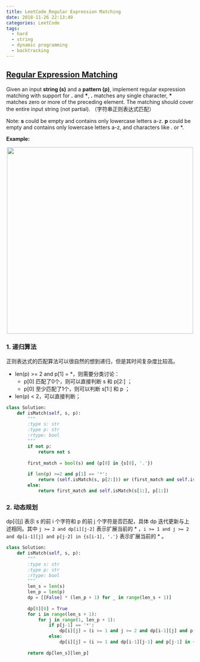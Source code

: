 ```yaml
---
title: LeetCode_Regular Expression Matching
date: 2018-11-26 22:13:49
categories: LeetCode
tags: 
  - hard
  - string
  - dynamic programming
  - backtracking
---
```


## [Regular Expression Matching](https://leetcode.com/problems/regular-expression-matching/)

Given an input **string (s)** and a **pattern (p)**, implement regular expression matching with support for **.** and **\***, **.** matches any single character, **\*** matches zero or more of the preceding element. The matching should cover the entire input string (not partial).
（字符串正则表达式匹配）

<!--more-->

Note:
**s** could be empty and contains only lowercase letters a-z.
**p** could be empty and contains only lowercase letters a-z, and characters like . or \*.

**Example:**

<div align=center>
	<img src="/images/leetcode_10.png" width = "500" align=center/>
</div>

### 1. 递归算法
正则表达式的匹配算法可以很自然的想到递归，但是其时间复杂度比较高。
  - len(p) >= 2 and p[1] = \*，则需要分类讨论：
  	 - p[0] 匹配了0个，则可以直接判断 s 和 p[2:] ；
  	 - p[0] 至少匹配了1个，则可以判断 s[1:] 和 p ；
  - len(p) < 2，可以直接判断；

```python
class Solution:
    def isMatch(self, s, p):
        """
        :type s: str
        :type p: str
        :rtype: bool
        """
        if not p:
            return not s
        
        first_match = bool(s) and (p[0] in {s[0], '.'})
        
        if len(p) >=2 and p[1] == '*':
            return (self.isMatch(s, p[2:])) or (first_match and self.isMatch(s[1:], p))
        else:
            return first_match and self.isMatch(s[1:], p[1:])
```

### 2. 动态规划
dp[i][j] 表示 s 的前 i 个字符和 p 的前 j 个字符是否匹配，具体 dp 迭代更新与上述相同。其中 `j >= 2 and dp[i][j-2]` 表示扩展当前的 \* ，`i >= 1 and j >= 2 and dp[i-1][j] and p[j-2] in {s[i-1], '.'}` 表示扩展当前的 \* 。

```python
class Solution:
    def isMatch(self, s, p):
        """
        :type s: str
        :type p: str
        :rtype: bool
        """
        len_s = len(s)
        len_p = len(p)
        dp = [[False] * (len_p + 1) for _ in range(len_s + 1)]
        
        dp[0][0] = True
        for i in range(len_s + 1):
            for j in range(1, len_p + 1):
                if p[j-1] == '*':
                    dp[i][j] = (i >= 1 and j >= 2 and dp[i-1][j] and p[j-2] in {s[i-1], '.'}) or (j >= 2 and dp[i][j-2])
                else:
                    dp[i][j] = (i >= 1 and dp[i-1][j-1] and p[j-1] in {s[i-1], '.'})
                    
        return dp[len_s][len_p]
```






